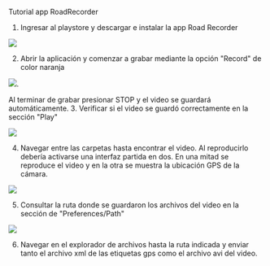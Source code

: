 Tutorial app RoadRecorder

1. Ingresar al playstore y descargar e instalar la app Road Recorder 

![](https://i.imgur.com/hqLvzBGl.jpg)


2. Abrir la aplicación y comenzar a grabar mediante la opción "Record" de color naranja

 ![](https://i.imgur.com/HglpwBSl.jpg). 

Al terminar de grabar presionar STOP y el video se guardará automáticamente.
3. Verificar si el video se guardó correctamente en la sección "Play" 

![](https://i.imgur.com/x7J3Hw5l.jpg)


4. Navegar entre las carpetas hasta encontrar el video. Al reproducirlo debería activarse una interfaz partida en dos. En una mitad se reproduce el video y en la otra se muestra la ubicación GPS de la cámara. 

![](https://i.imgur.com/wqMA6N5l.jpg)


5. Consultar la ruta donde se guardaron los archivos del video en la sección de "Preferences/Path" 

![](https://i.imgur.com/cU9kULOl.jpg)


6. Navegar en el explorador de archivos hasta la ruta indicada y enviar tanto el archivo xml de las etiquetas gps como el archivo avi del video.
